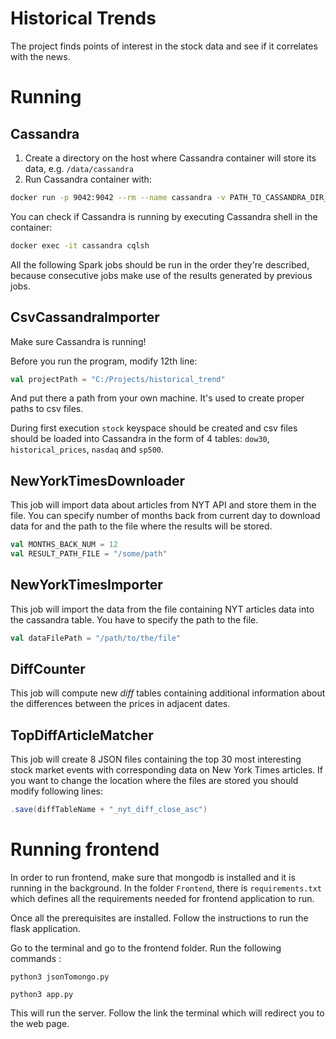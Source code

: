 # Historical Trends
The project finds points of interest in the stock data and see if it correlates with the news. 


# Running
## Cassandra
1. Create a directory on the host where Cassandra container will store its data, e.g. `/data/cassandra`
1. Run Cassandra container with: 
```bash
docker run -p 9042:9042 --rm --name cassandra -v PATH_TO_CASSANDRA_DIR_CREATED:/var/lib/cassandra -d cassandra:3.11
```

You can check if Cassandra is running by executing Cassandra shell in the container:
```bash
docker exec -it cassandra cqlsh
``` 

All the following Spark jobs should be run in the order they're described, because consecutive
jobs make use of the results generated by previous jobs. 

## CsvCassandraImporter
Make sure Cassandra is running! 

Before you run the program, modify 12th line:
```scala
val projectPath = "C:/Projects/historical_trend"
```
And put there a path from your own machine. It's used to create proper paths to csv files.

During first execution `stock` keyspace should be created and csv files should be loaded into Cassandra in the form of 4 tables: `dow30`,
`historical_prices`, `nasdaq` and `sp500`.


## NewYorkTimesDownloader
This job will import data about articles from NYT API and store them in the file. You can specify number
of months back from current day to download data for and the path to the file where the results will be stored.
```scala
val MONTHS_BACK_NUM = 12
val RESULT_PATH_FILE = "/some/path"
```

## NewYorkTimesImporter
This job will import the data from the file containing NYT articles data into the cassandra table.
You have to specify the path to the file.
```scala
val dataFilePath = "/path/to/the/file"
```

## DiffCounter
This job will compute new _diff_ tables containing additional information about the differences
between the prices in adjacent dates.

## TopDiffArticleMatcher
This job will create 8 JSON files containing the top 30 most interesting stock market events with
corresponding data on New York Times articles. If you want to change the location where the files
are stored you should modify following lines:
```scala
.save(diffTableName + "_nyt_diff_close_asc")
```

# Running frontend
In order to run frontend, make sure that mongodb is installed and it is running in the background.
In the folder ```Frontend```, there is ```requirements.txt``` which defines all the requirements needed for frontend application to run.

Once all the prerequisites are installed. Follow the instructions to run the flask application.

Go to the terminal and go to the frontend folder. Run the following commands :

```python3 jsonTomongo.py```

```python3 app.py```

This will run the server. Follow the link the terminal which will redirect you to the web page.

